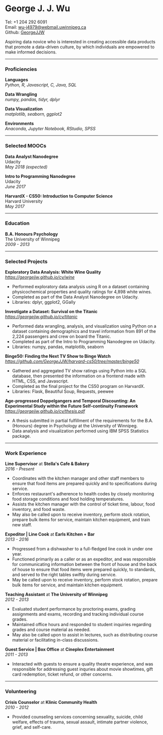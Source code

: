 # George J. J. Wu

Tel: +1 204 292 6091  
Email: wu-j4979@webmail.uwinnipeg.ca  
Github: [GeorgeJJW](https://github.com/GeorgeJJW/)

Aspiring data novice who is interested in creating accessible data products that promote a data-driven culture, by which individuals are empowered to make informed decisions.

---

### Proficiencies

**Languages**  
_Python, R, Javascript, C, Java, SQL_

**Data Wrangling**  
_numpy, pandas, tidyr, dplyr_

**Data Visualization**  
_matplotlib, seaborn, ggplot2_

**Environments**  
_Anaconda, Jupyter Notebook, RStudio, SPSS_

---

### Selected MOOCs

**Data Analyst Nanodegree**  
Udacity  
_May 2018 (expected)_

**Intro to Programming Nanodegree**  
Udacity  
_June 2017_

**HarvardX - CS50: Introduction to Computer Science**  
Harvard University  
_May 2017_

---

### Education

**B.A. Honours Psychology**  
The University of Winnipeg  
_2009 - 2013_

---
 
### Selected Projects 

**Exploratory Data Analysis: White Wine Quality**  
_<https://georgejjw.github.io/cv/wine>_

* Performed exploratory data analysis using R on a dataset containing physicochemical properties and quality ratings for 4,898 white wines.
* Completed as part of the Data Analyst Nanodegree on Udacity.
* Libraries: dplyr, ggplot2, GGally

**Investigate a Dataset: Survival on the Titanic**  
_<https://georgejjw.github.io/cv/titanic>_

* Performed data wrangling, analysis, and visualization using Python on a dataset containing demographics and travel information from 891 of the 2,224 passengers and crew on board the Titanic.
* Completed as part of the Intro to Programming Nanodegree on Udacity.
* Libraries: numpy, pandas, matplotlib, seaborn

**Binge50: Finding the Next TV Show to Binge Watch**  
_<https://github.com/GeorgeJJW/harvard-cs50/tree/master/binge50>_

* Gathered and aggregated TV show ratings using Python into a SQL database, then presented the information on a frontend made with HTML, CSS, and Javascript.
* Completed as the final project for the CS50 program on HarvardX.
* Libraries: Flask, Beautiful Soup, Requests, peewee

**Age-progressed Doppelgangers and Temporal Discounting: An Experimental Study within the Future Self-continuity Framework**  
_<https://georgejjw.github.io/cv/thesis.pdf>_

* A thesis submitted in partial fulfillment of the requirements for the B.A. (Honours) degree in Psychology at the University of Winnipeg.
* Data analysis and visualization performed using IBM SPSS Statistics package.

---

### Work Experience

**Line Supervisor** at **Stella's Cafe & Bakery**  
_2016 - Present_  

* Coordinates with the kitchen manager and other staff members to ensure that food items are prepared quickly and to specifications during service. 
* Enforces restaurant's adherence to health codes by closely monitoring food storage conditions and food holding temperatures.
* Assists the kitchen manager with the control of ticket time, labour, food inventory, and food waste.
* May also be called upon to receive inventory, perform stock rotation, prepare bulk items for service, maintain kitchen equipment, and train new staff.

**Expeditor | Line Cook** at **Earls Kitchen + Bar**  
_2013 - 2016_

* Progressed from a dishwasher to a full-fledged line cook in under one year.
* Functioned primarily as a caller or as an expeditor, and was responsible for communicating information between the front of house and the back of house to ensure that food items were prepared quickly, to standards, and served to the right tables swiftly during service.
* May be called upon to receive inventory, perform stock rotation, prepare bulk items for service, and maintain kitchen equipment.

**Teaching Assistant** at **The University of Winnipeg**  
_2012 - 2013_

* Evaluated student performance by proctoring exams, grading assignments and exams, recording and tracking individual course grades.
* Maintained office hours and responded to student inquiries regarding grades and course material as needed.
* May also be called upon to assist in lectures, such as distributing course material or facilitating in-class discussions.

**Guest Service | Box Office** at **Cineplex Entertainment**  
_2011 - 2013_

* Interacted with guests to ensure a quality theatre experience, and was responsible for addressing guest inquries about movie showtimes, gift card redemption, ticket refund, or other concerns.

---

### Volunteering

**Crisis Counselor** at **Klinic Community Health**  
_2010 - 2012_

* Provided counseling services concerning sexuality, suicide, child welfare, effects of trauma, sexual assault, intimate partner violence, grief, and self-care.